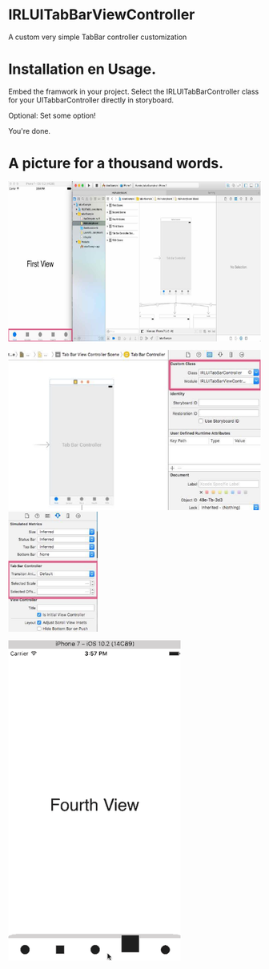# IRLUITabBarViewController
A custom very simple TabBar controller customization


# Installation en Usage.
Embed the framwork in your project. 
Select the IRLUITabBarController class for your UITabbarController directly in storyboard.

Optional: Set some option!

You're done.


# A picture for a thousand words.

<p align="Left" >
  <img src="https://github.com/charlymr/IRLUITabBarViewController/blob/master/readmeimage/1.jpg?raw=true"  height="320px" >
</p>

<p align="Left" >
  <img src="https://github.com/charlymr/IRLUITabBarViewController/blob/master/readmeimage/2.jpg?raw=true" height="320px" >
  <img src="https://github.com/charlymr/IRLUITabBarViewController/blob/master/readmeimage/3.jpg?raw=true" height="240px" >
</p>

<p align="Left" >
  <img src="https://github.com/charlymr/IRLUITabBarViewController/blob/master/readmeimage/4.gif?raw=true" height="640px" >
</p>
